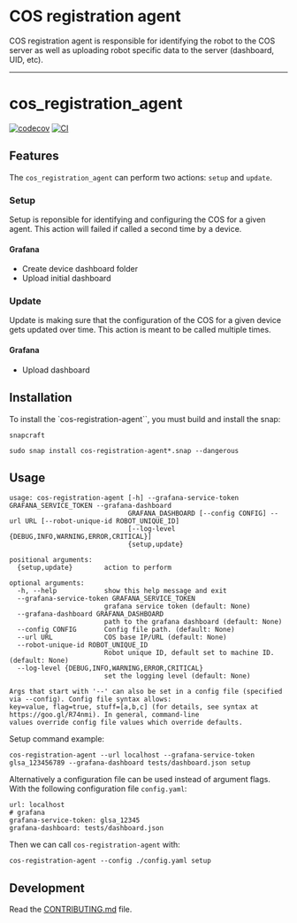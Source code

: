
# COS registration agent

COS registration agent is responsible for identifying the robot to the COS server as well as uploading robot specific data to the server (dashboard, UID, etc).

---
# cos_registration_agent

[![codecov](https://codecov.io/gh/ubuntu-robotics/cos-registration-agent/branch/main/graph/badge.svg?token=cos-registration-agent_token_here)](https://codecov.io/gh/ubuntu-robotics/cos-registration-agent)
[![CI](https://github.com/ubuntu-robotics/cos-registration-agent/actions/workflows/main.yml/badge.svg)](https://github.com/ubuntu-robotics/cos-registration-agent/actions/workflows/main.yml)

## Features

The `cos_registration_agent` can perform two actions: `setup` and `update`.

### Setup
Setup is reponsible for identifying and configuring the COS for a given agent. This action will failed if called a second time by a device.
#### Grafana
- Create device dashboard folder
- Upload initial dashboard
### Update
Update is making sure that the configuration of the COS for a given device gets updated over time. This action is meant to be called multiple times.
#### Grafana
- Upload dashboard

## Installation
To install the `cos-registration-agent``, you must build and install the snap:
```
snapcraft
```
```
sudo snap install cos-registration-agent*.snap --dangerous
```

## Usage

```
usage: cos-registration-agent [-h] --grafana-service-token GRAFANA_SERVICE_TOKEN --grafana-dashboard
                              GRAFANA_DASHBOARD [--config CONFIG] --url URL [--robot-unique-id ROBOT_UNIQUE_ID]
                              [--log-level {DEBUG,INFO,WARNING,ERROR,CRITICAL}]
                              {setup,update}

positional arguments:
  {setup,update}        action to perform

optional arguments:
  -h, --help            show this help message and exit
  --grafana-service-token GRAFANA_SERVICE_TOKEN
                        grafana service token (default: None)
  --grafana-dashboard GRAFANA_DASHBOARD
                        path to the grafana dashboard (default: None)
  --config CONFIG       Config file path. (default: None)
  --url URL             COS base IP/URL (default: None)
  --robot-unique-id ROBOT_UNIQUE_ID
                        Robot unique ID, default set to machine ID. (default: None)
  --log-level {DEBUG,INFO,WARNING,ERROR,CRITICAL}
                        set the logging level (default: None)

Args that start with '--' can also be set in a config file (specified via --config). Config file syntax allows:
key=value, flag=true, stuff=[a,b,c] (for details, see syntax at https://goo.gl/R74nmi). In general, command-line
values override config file values which override defaults.
```

Setup command example:

```
cos-registration-agent --url localhost --grafana-service-token glsa_123456789 --grafana-dashboard tests/dashboard.json setup
```

Alternatively a configuration file can be used instead of argument flags.
With the following configuration file `config.yaml`:

```
url: localhost
# grafana
grafana-service-token: glsa_12345
grafana-dashboard: tests/dashboard.json
```
Then we can call `cos-registration-agent` with:
```
cos-registration-agent --config ./config.yaml setup
```

## Development

Read the [CONTRIBUTING.md](CONTRIBUTING.md) file.
